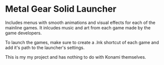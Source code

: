 Metal Gear Solid Launcher
===========================

Includes menus with smooth animations and visual effects for each of the mainline games.
It inlcudes music and art from each game made by the game developers.

To launch the games, make sure to create a .lnk shortcut of each game and add it's path to the launcher's settings.

This is my my project and has nothing to do with Konami themselves. 
